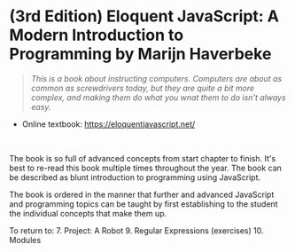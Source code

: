 # (3rd Edition) Eloquent JavaScript: A Modern Introduction to Programming by Marijn Haverbeke

> *This is a book about instructing computers. Computers are about as common as screwdrivers today, but they are quite a bit more complex, and making them do what you wnat them to do isn't always easy.*

- Online textbook: <https://eloquentjavascript.net/>

<br/>

The book is so full of advanced concepts from start chapter to finish. It's best to re-read this book multiple times
throughout the year. The book can be described as blunt introduction to programming using JavaScript.

The book is ordered in the manner that further and advanced JavaScript and programming topics can be taught by first establishing to the student the individual concepts that make them up.

To return to:
7. Project: A Robot
9. Regular Expressions (exercises)
10. Modules
